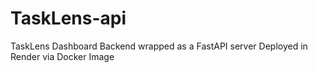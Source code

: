 # TaskLens-api
TaskLens Dashboard Backend wrapped as a FastAPI server
Deployed in Render via Docker Image
